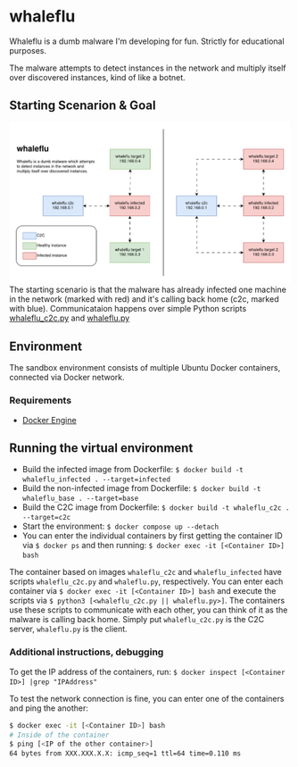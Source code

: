 # whaleflu
Whaleflu is a dumb malware I'm developing for fun. Strictly for educational purposes.

The malware attempts to detect instances in the network and multiply itself over discovered instances, kind of like a botnet.

## Starting Scenarion & Goal
![Whaleflu graph](img/whaleflu_chart.png)  
The starting scenario is that the malware has already infected one machine in the network (marked with red) and it's calling back home (c2c, marked with blue). Communicataion happens over simple Python scripts [whaleflu_c2c.py](whaleflu_c2c.py) and [whaleflu.py](whaleflu.py)

## Environment
The sandbox environment consists of multiple Ubuntu Docker containers, connected via Docker network.

### Requirements
- [Docker Engine](https://docs.docker.com/engine/install/ubuntu/)

## Running the virtual environment
- Build the infected image from Dockerfile: `$ docker build -t whaleflu_infected . --target=infected`
- Build the non-infected image from Dockerfile: `$ docker build -t whaleflu_base . --target=base`
- Build the C2C image from Dockerfile: `$ docker build -t whaleflu_c2c . --target=c2c`
- Start the environment: `$ docker compose up --detach`
- You can enter the individual containers by first getting the container ID via `$ docker ps` and then running: `$ docker exec -it [<Container ID>] bash`

The container based on images `whaleflu_c2c` and `whaleflu_infected` have scripts `whaleflu_c2c.py` and `whaleflu.py`, respectively. You can enter each container via `$ docker exec -it [<Container ID>] bash` and execute the scripts via `$ python3 [<whaleflu_c2c.py || whaleflu.py>]`. The containers use these scripts to communicate with each other, you can think of it as the malware is calling back home. Simply put `whaleflu_c2c.py` is the C2C server, `whaleflu.py` is the client.

### Additional instructions, debugging
To get the IP address of the containers, run: `$ docker inspect [<Container ID>] |grep "IPAddress"`

To test the network connection is fine, you can enter one of the containers and ping the another:
```sh
$ docker exec -it [<Container ID>] bash
# Inside of the container
$ ping [<IP of the other container>]
64 bytes from XXX.XXX.X.X: icmp_seq=1 ttl=64 time=0.110 ms
```
